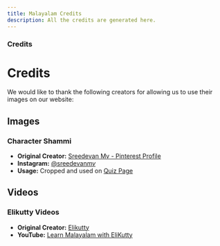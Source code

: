 ```yaml
---
title: Malayalam Credits
description: All the credits are generated here.
---
```


### Credits

# Credits

We would like to thank the following creators for allowing us to use their images on our website:

## Images

### Character Shammi

- **Original Creator:** [Sreedevan Mv - Pinterest Profile](https://pin.it/2S3145v)
- **Instagram:** [@sreedevan*mv*](http://instagram.com/sreedevan_mv_)
- **Usage:** Cropped and used on [Quiz Page](../quiz/README.md)

## Videos

### Elikutty Videos

- **Original Creator:** [Elikutty](https://elikutty.com/)
- **YouTube:** [Learn Malayalam with EliKutty](https://www.youtube.com/@Learn-Malayalam)
